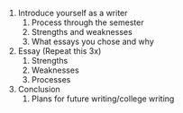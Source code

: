 1. Introduce yourself as a writer
   1. Process through the semester
   2. Strengths and weaknesses
   3. What essays you chose and why
2. Essay (Repeat this 3x)
   1. Strengths
   2. Weaknesses
   3. Processes
3. Conclusion
   1. Plans for future writing/college writing